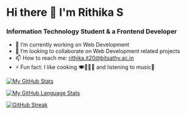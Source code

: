 # Hi there 👋 I'm Rithika S

### Information Technology Student & a Frontend Developer

- 🔭 I’m currently working on Web Development
- 👯 I’m looking to collaborate on Web Development related projects
- 📫 How to reach me: rithika.it20@bitsathy.ac.in
- ⚡ Fun fact: I like cooking 🍽👩🏻‍🍳 and listening to music🎵



[![My GitHub Stats](https://github-readme-stats.vercel.app/api/?username=rithikasingaravelan&count_private=true&theme=tokyonight&showicons=true)]()

[![My GitHub Language Stats](https://github-readme-stats.vercel.app/api/top-langs/?username=rithikasingaravelan&langs_count=5&theme=tokyonight)]()

[![GitHub Streak](https://github-readme-streak-stats.herokuapp.com/?user=rithikasingaravelan1&theme=dark)](https://git.io/streak-stats)


